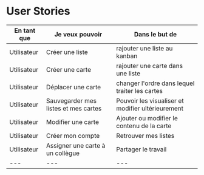 # User Stories

|En tant que|Je veux pouvoir| Dans le but de|
|---|---|---|
|Utilisateur| Créer une liste| rajouter une liste au kanban|
|Utilisateur| Créer une carte | rajouter une carte dans une liste|
|Utilisateur|Déplacer une carte|changer l'ordre dans lequel traiter les cartes|
|Utilisateur|Sauvegarder mes listes et mes cartes|Pouvoir les visualiser et modifier ultérieurement|
|Utilisateur|Modifier une carte|Ajouter ou modifier le contenu de la carte|
|Utilisateur|Créer mon compte|Retrouver mes listes|
|Utilisateur|Assigner une carte à un collègue|Partager le travail|
|---|---|---|
